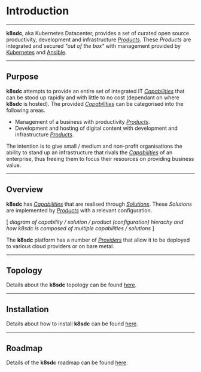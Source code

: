 # Introduction
___

**k8sdc**, aka Kubernetes Datacenter, provides a set of curated open source productivity, development and infrastructure [*Products*](reference/product.md).  These *Products* are integrated and secured *"out of the box"* with management provided by [Kubernetes](http://kubernetes.io) and [Ansible](http://kubernetes.io).  
___


## Purpose

**k8sdc** attempts to provide an entire set of integrated IT [*Capabilities*](reference/capability.md) that can be stood up rapidly and with little to no cost (dependant on where **k8sdc** is hosted).  The provided [*Capabilities*](reference/capability.md) can be categorised into the following areas.

* Management of a business with productivity [*Products*](reference/product.md).
* Development and hosting of digital content with development and infrastructure [*Products*](reference/product.md).

The intention is to give small / medium and non-profit organisations the ability to stand up an infrastructure that rivals the [*Capabilities*](reference/capability.md) of an enterprise, thus freeing them to focus their resources on providing business value.
___


## Overview

**k8sdc** has [*Capabilities*](reference/capability.md) that are realised through [*Solutions*](reference/solution.md).  These *Solutions* are implemented by [*Products*](reference/product.md) with a relevant configuration.

[ *diagram of capability / solution / product (configuration) hierachy and how k8sdc is composed of multiple capabilities / solutions* ]

The **k8sdc** platform has a number of [*Providers*](providers/README.md) that allow it to be deployed to various cloud providers or on bare metal.

___


## Topology

Details about the **k8sdc** topology can be found [here](k8sdc/topology.md).
___


## Installation

Details about how to install **k8sdc** can be found [here](k8sdc/install.md).
___


## Roadmap

Details of the **k8sdc** roadmap can be found [here](k8sdc/roadmap.md).



